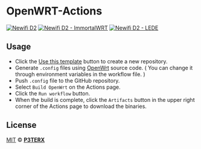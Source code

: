 # OpenWRT-Actions
[![Newifi D2](https://github.com/lukaskronus/Router-Firmware/actions/workflows/newifid2.yml/badge.svg)](https://github.com/lukaskronus/Router-Firmware/actions/workflows/newifid2.yml)
[![Newifi D2 - ImmortalWRT](https://github.com/lukaskronus/Router-Firmware/actions/workflows/newifid2-immortal.yml/badge.svg)](https://github.com/lukaskronus/Router-Firmware/actions/workflows/newifid2-immortal.yml)
[![Newifi D2 - LEDE](https://github.com/lukaskronus/Router-Firmware/actions/workflows/newifid2_lede.yml/badge.svg)](https://github.com/lukaskronus/Router-Firmware/actions/workflows/newifid2_lede.yml)
## Usage

- Click the [Use this template](https://github.com/P3TERX/Actions-OpenWrt/generate) button to create a new repository.
- Generate `.config` files using [OpenWrt](https://github.com/openwrt/openwrt.git) source code. ( You can change it through environment variables in the workflow file. )
- Push `.config` file to the GitHub repository.
- Select `Build OpenWrt` on the Actions page.
- Click the `Run workflow` button.
- When the build is complete, click the `Artifacts` button in the upper right corner of the Actions page to download the binaries.

## License

[MIT](https://github.com/P3TERX/Actions-OpenWrt/blob/main/LICENSE) © [**P3TERX**](https://p3terx.com)
